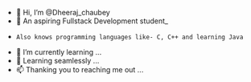 - 👋 Hi, I’m @Dheeraj_chaubey
- 👀 An aspiring Fullstack Development student_
-     Also knows programming languages like- C, C++ and learning Java
- 🌱 I’m currently learning ...
- 💞️ Learning seamlessly ...
- 📫 Thanking you to reaching me out ...

<!---
dhirucha/dhirucha is a ✨ special ✨ repository because its `README.md` (this file) appears on your GitHub profile.
You can click the Preview link to take a look at your changes.
--->
